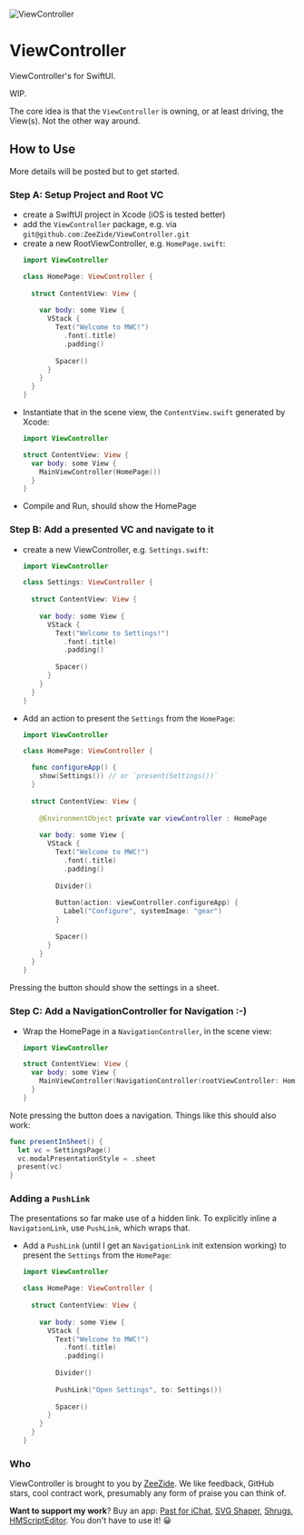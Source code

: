 ![ViewController](https://user-images.githubusercontent.com/7712892/165515717-acc14f68-f464-48f7-b595-638f385c659f.svg)

# ViewController

ViewController's for SwiftUI.

WIP.

The core idea is that the `ViewController` is owning, or at least driving,
the View(s). Not the other way around.


## How to Use

More details will be posted but to get started.

### Step A: Setup Project and Root VC

- create a SwiftUI project in Xcode (iOS is tested better)
- add the `ViewController` package, 
  e.g. via `git@github.com:ZeeZide/ViewController.git`
- create a new RootViewController, e.g. `HomePage.swift`:
  ```swift
  import ViewController

  class HomePage: ViewController {
    
    struct ContentView: View {
      
      var body: some View {
        VStack {
          Text("Welcome to MWC!")
            .font(.title)
            .padding()
          
          Spacer()
        }
      }
    }
  }
  ```
- Instantiate that in the scene view, the `ContentView.swift`
  generated by Xcode:
  ```swift
  import ViewController
  
  struct ContentView: View {
    var body: some View {
      MainViewController(HomePage())
    }
  }
  ```
- Compile and Run, should show the HomePage

### Step B: Add a presented VC and navigate to it

- create a new ViewController, e.g. `Settings.swift`:
  ```swift
  import ViewController

  class Settings: ViewController {
    
    struct ContentView: View {
      
      var body: some View {
        VStack {
          Text("Welcome to Settings!")
            .font(.title)
            .padding()
          
          Spacer()
        }
      }
    }
  }
  ```
- Add an action to present the `Settings` from the `HomePage`:
  ```swift
  import ViewController

  class HomePage: ViewController {
  
    func configureApp() {
      show(Settings()) // or `present(Settings())`
    }
    
    struct ContentView: View {
    
      @EnvironmentObject private var viewController : HomePage
      
      var body: some View {
        VStack {
          Text("Welcome to MWC!")
            .font(.title)
            .padding()
            
          Divider()
          
          Button(action: viewController.configureApp) {
            Label("Configure", systemImage: "gear")
          }
          
          Spacer()
        }
      }
    }
  }
  ```

Pressing the button should show the settings in a sheet.


### Step C: Add a NavigationController for Navigation :-)

- Wrap the HomePage in a `NavigationController`, in the scene view:
  ```swift
  import ViewController
  
  struct ContentView: View {
    var body: some View {
      MainViewController(NavigationController(rootViewController: HomePage()))
    }
  }
  ```

Note pressing the button does a navigation. Things like this should also
work:
```swift
func presentInSheet() {
  let vc = SettingsPage()
  vc.modalPresentationStyle = .sheet
  present(vc)
}
```


### Adding a `PushLink`

The presentations so far make use of a hidden link. To explicitly
inline a `NavigationLink`, use `PushLink`, which wraps that.
  
- Add a `PushLink` (until I get an `NavigationLink` init extension working)
  to present the `Settings` from the `HomePage`:
  ```swift
  import ViewController

  class HomePage: ViewController {
    
    struct ContentView: View {
      
      var body: some View {
        VStack {
          Text("Welcome to MWC!")
            .font(.title)
            .padding()
            
          Divider()
          
          PushLink("Open Settings", to: Settings())
          
          Spacer()
        }
      }
    }
  }
  ```
  

### Who

ViewController is brought to you by [ZeeZide](https://zeezide.de).
We like feedback, GitHub stars, cool contract work, 
presumably any form of praise you can think of.

**Want to support my work**?
Buy an app:
[Past for iChat](https://apps.apple.com/us/app/past-for-ichat/id1554897185),
[SVG Shaper](https://apps.apple.com/us/app/svg-shaper-for-swiftui/id1566140414),
[Shrugs](https://shrugs.app/),
[HMScriptEditor](https://apps.apple.com/us/app/hmscripteditor/id1483239744).
You don't have to use it! 😀

